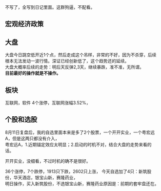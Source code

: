

不写了，全写到日记里面。这群狗逼，不配看。

## 宏观经济政策

## 大盘
大盘今日跳空低开近1个点，然后走成这个吊样，非常的不好，因为不杀穿，后续根本无法发动一波行情。深证已经创新低了，这个趋势还的延续。    
大盘大概率后续的走势：明后天反弹2,3天，继续暴跌，准不准，无所谓。  
**目前最好的操作就是不操作。**
## 板块
互联网，软件 4个涨停，互联网涨幅3.52%，
## 个股和选股
8月11日复盘后，我的自选里面本来是多了2个股票，一个开开实业，一个粤宏远A，但是这两只都没有介入，  
粤宏远A，1.近期锚定效应太明显；2.启动的时机不对，结合大盘的走势来看的话。  

开开实业，没细看，不过时机的确不是很好。

36个涨停，7个跌停，1913只下跌，2602只上涨，
今天自选加了4只：新筑股份，华天酒店，银宝山新，赛隆药业，  
明日操作，买入新筑股份，不选银宝山新，赛隆药业原因是：前期的套牢盘还在。  

